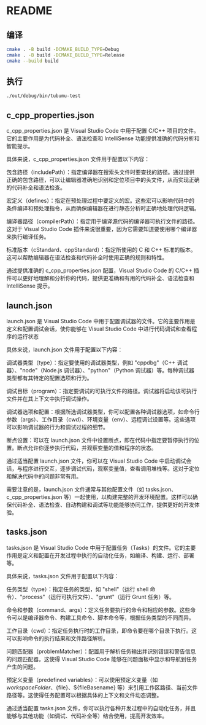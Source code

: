 # README

## 编译

``` sh
cmake . -B build -DCMAKE_BUILD_TYPE=Debug
cmake . -B build -DCMAKE_BUILD_TYPE=Release
cmake --build build
```

## 执行

``` sh
./out/debug/bin/tubumu-test
```

## c_cpp_properties.json

c_cpp_properties.json 是 Visual Studio Code 中用于配置 C/C++ 项目的文件。它的主要作用是为代码补全、语法检查和 IntelliSense 功能提供准确的代码分析和智能提示。

具体来说，c_cpp_properties.json 文件用于配置以下内容：

包含路径（includePath）：指定编译器在搜索头文件时要查找的路径。通过提供正确的包含路径，可以让编辑器准确地识别和定位项目中的头文件，从而实现正确的代码补全和语法检查。

宏定义（defines）：指定在预处理过程中要定义的宏。这些宏可以影响代码中的条件编译和预处理指令，从而确保编辑器在进行静态分析时正确地处理代码逻辑。

编译器路径（compilerPath）：指定用于编译源代码的编译器可执行文件的路径。这对于 Visual Studio Code 插件来说很重要，因为它需要知道要使用哪个编译器来执行编译任务。

标准版本（cStandard、cppStandard）：指定所使用的 C 和 C++ 标准的版本。这可以帮助编辑器在语法检查和代码补全时使用正确的规则和特性。

通过提供准确的 c_cpp_properties.json 配置，Visual Studio Code 的 C/C++ 插件可以更好地理解和分析你的代码，提供更准确和有用的代码补全、语法检查和 IntelliSense 提示。

## launch.json

launch.json 是 Visual Studio Code 中用于配置调试器的文件。它的主要作用是定义和配置调试会话，使你能够在 Visual Studio Code 中进行代码调试和查看程序的运行状态

具体来说，launch.json 文件用于配置以下内容：

调试器类型（type）：指定要使用的调试器类型，例如 "cppdbg"（C++ 调试器）、"node"（Node.js 调试器）、"python"（Python 调试器）等。每种调试器类型都有其特定的配置选项和行为。

调试目标（program）：指定要调试的可执行文件的路径。调试器将启动该可执行文件并在其上下文中执行调试操作。

调试器选项和配置：根据所选调试器类型，你可以配置各种调试器选项，如命令行参数（args）、工作目录（cwd）、环境变量（env）、远程调试设置等。这些选项可以影响调试器的行为和调试过程的细节。

断点设置：可以在 launch.json 文件中设置断点，即在代码中指定要暂停执行的位置。断点允许你逐步执行代码，并观察变量的值和程序的状态。

通过适当配置 launch.json 文件，你可以在 Visual Studio Code 中启动调试会话，与程序进行交互，逐步调试代码，观察变量值，查看调用堆栈等。这对于定位和解决代码中的问题非常有用。

需要注意的是，launch.json 文件通常与其他配置文件（如 tasks.json、c_cpp_properties.json 等）一起使用，以构建完整的开发环境配置。这样可以确保代码补全、语法检查、自动构建和调试等功能能够协同工作，提供更好的开发体验。

## tasks.json

tasks.json 是 Visual Studio Code 中用于配置任务（Tasks）的文件。它的主要作用是定义和配置在开发过程中执行的自动化任务，如编译、构建、运行、部署等。

具体来说，tasks.json 文件用于配置以下内容：

任务类型（type）：指定任务的类型，如 "shell"（运行 shell 命令）、"process"（运行可执行文件）、"grunt"（运行 Grunt 任务）等。

命令和参数（command、args）：定义任务要执行的命令和相应的参数。这些命令可以是编译器命令、构建工具命令、脚本命令等，根据任务类型的不同而异。

工作目录（cwd）：指定任务执行时的工作目录，即命令要在哪个目录下执行。这可以影响命令的执行结果和文件路径解析。

问题匹配器（problemMatcher）：配置用于解析任务输出并识别错误和警告信息的问题匹配器。这使得 Visual Studio Code 能够在问题面板中显示和导航到任务产生的问题。

预定义变量（predefined variables）：可以使用预定义变量（如 ${workspaceFolder}、${file}、${fileBasename} 等）来引用工作区路径、当前文件路径等。这使得任务配置可以根据具体的上下文和文件动态调整。

通过适当配置 tasks.json 文件，你可以执行各种开发过程中的自动化任务，并且能够与其他功能（如调试、代码补全等）结合使用，提高开发效率。

